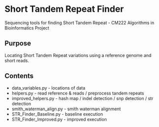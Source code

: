 # Short Tandem Repeat Finder
Sequencing tools for finding Short Tandem Repeat  - CM222 Algorithms in Bioinformatics Project

## Purpose
Locating Short Tandem Repeat variations using a reference genome and short reads. 

## Contents
+ data_variables.py - locations of data
+ helpers.py - read reference & reads / preprocess tandem repeats
+ improved_helpers.py - hash map / indel detection / snp detection / str detection 
+ smith_waterman_align.py - smith waterman alignment
+ STR_Finder_Baseline.py - baseline execution
+ STR_Finder_Improved.py - improved execution
